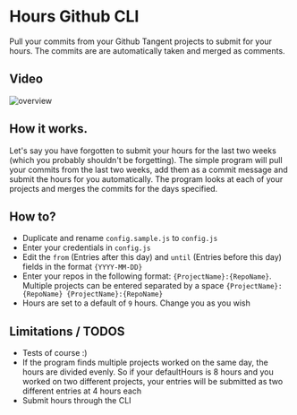 # Hours Github CLI
Pull your commits from your Github Tangent projects to submit for your hours.
The commits are are automatically taken and merged as comments.

## Video
![overview](http://www.gfycat.com/FrayedDisastrousFossa)

## How it works.
Let's say you have forgotten to submit your hours for the last two weeks (which you probably shouldn't be forgetting). The simple program will pull your commits from the last two weeks, add them as a commit message and submit the hours for you automatically. The program looks at each of your projects and merges the commits for the days specified.

## How to?
* Duplicate and rename `config.sample.js` to `config.js`
* Enter your credentials in `config.js`
* Edit the `from` (Entries after this day) and `until` (Entries before this day) fields in the format `{YYYY-MM-DD}`
* Enter your repos in the following format: `{ProjectName}:{RepoName}`. Multiple projects can be entered separated by a space `{ProjectName}:{RepoName} {ProjectName}:{RepoName}`
* Hours are set to a default of `9` hours. Change you as you wish

## Limitations / TODOS
* Tests of course :)
* If the program finds multiple projects worked on the same day, the hours are divided evenly. So if your defaultHours is 8 hours and you worked on two different projects, your entries will be submitted as two different entries at 4 hours each
* Submit hours through the CLI
